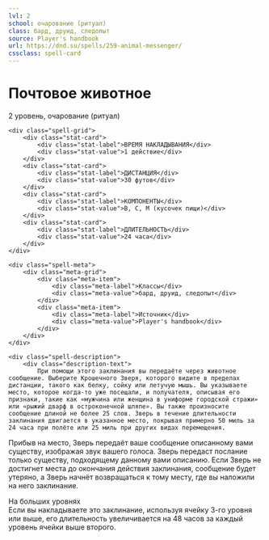 ```yaml
---
lvl: 2
school: очарование (ритуал)
class: бард, друид, следопыт
source: Player's handbook
url: https://dnd.su/spells/259-animal-messenger/
cssclass: spell-card
---
```


<div class="spell-container">
    <div class="spell-header">
        <h1 class="spell-name">Почтовое животное</h1>
        <div class="spell-level">2 уровень, очарование (ритуал)</div>
    </div>
    
    <div class="spell-grid">
        <div class="stat-card">
            <div class="stat-label">ВРЕМЯ НАКЛАДЫВАНИЯ</div>
            <div class="stat-value">1 действие</div>
        </div>
        <div class="stat-card">
            <div class="stat-label">ДИСТАНЦИЯ</div>
            <div class="stat-value">30 футов</div>
        </div>
        <div class="stat-card">
            <div class="stat-label">КОМПОНЕНТЫ</div>
            <div class="stat-value">В, С, М (кусочек пищи)</div>
        </div>
        <div class="stat-card">
            <div class="stat-label">ДЛИТЕЛЬНОСТЬ</div>
            <div class="stat-value">24 часа</div>
        </div>
    </div>
    
    <div class="spell-meta">
        <div class="meta-grid">
            <div class="meta-item">
                <div class="meta-label">Классы</div>
                <div class="meta-value">бард, друид, следопыт</div>
            </div>
            <div class="meta-item">
                <div class="meta-label">Источник</div>
                <div class="meta-value">Player's handbook</div>
            </div>
        </div>
    </div>
    
    <div class="spell-description">
        <div class="description-text">
            При помощи этого заклинания вы передаёте через животное сообщение. Выберите Крошечного Зверя, которого видите в пределах дистанции, такого как белку, сойку или летучую мышь. Вы указываете место, которое когда-то уже посещали, и получателя, описывая его признаки, такие как «мужчина или женщина в униформе городской стражи» или «рыжий дварф в остроконечной шляпе». Вы также произносите сообщение длиной не более 25 слов. Зверь в течение длительности заклинания двигается в указанное место, покрывая примерно 50 миль за 24 часа при полёте или 25 миль при других видах перемещения.
Прибыв на место, Зверь передаёт ваше сообщение описанному вами существу, изображая звук вашего голоса. Зверь передаст послание только существу, подходящему данному вами описанию. Если Зверь не достигнет места до окончания действия заклинания, сообщение будет утеряно, а Зверь начнёт возвращаться к тому месту, где вы наложили на него заклинание.
        </div>
        <div class="higher-levels">
            <div class="higher-levels-title">На больших уровнях</div>
            <div class="higher-levels-text">
                Если вы накладываете это заклинание, используя ячейку 3-го уровня или выше, его длительность увеличивается на 48 часов за каждый уровень ячейки выше второго.
            </div>
        </div>
    </div>
</div>